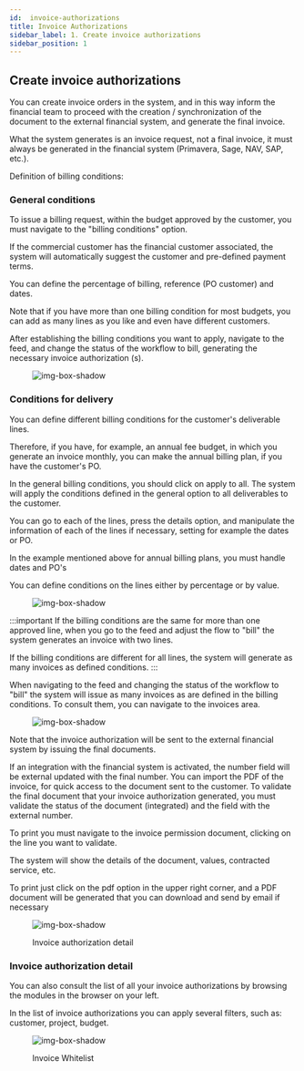 ```yaml
---
id:  invoice-authorizations
title: Invoice Authorizations
sidebar_label: 1. Create invoice authorizations
sidebar_position: 1
---
```


## Create invoice authorizations

You can create invoice orders in the system, and in this way inform the financial team to proceed with the creation / synchronization of the document to the external financial system, and generate the final invoice.

What the system generates is an invoice request, not a final invoice, it must always be generated in the financial system (Primavera, Sage, NAV, SAP, etc.).

Definition of billing conditions:



### General conditions

To issue a billing request, within the budget approved by the customer, you must navigate to the "billing conditions" option.

If the commercial customer has the financial customer associated, the system will automatically suggest the customer and pre-defined payment terms.

You can define the percentage of billing, reference (PO customer) and dates.

Note that if you have more than one billing condition for most budgets, you can add as many lines as you like and even have different customers.

After establishing the billing conditions you want to apply, navigate to the feed, and change the status of the workflow to bill, generating the necessary invoice authorization (s).

<figure>

![img-box-shadow](/img/university/bills/bills-lesson1-1.png)
<figcaption></figcaption>
</figure>

### Conditions for delivery

You can define different billing conditions for the customer's deliverable lines.

Therefore, if you have, for example, an annual fee budget, in which you generate an invoice monthly, you can make the annual billing plan, if you have the customer's PO.

In the general billing conditions, you should click on apply to all. The system will apply the conditions defined in the general option to all deliverables to the customer.

You can go to each of the lines, press the details option, and manipulate the information of each of the lines if necessary, setting for example the dates or PO.

In the example mentioned above for annual billing plans, you must handle dates and PO's

You can define conditions on the lines either by percentage or by value.

<figure>

![img-box-shadow](/img/university/bills/bills-lesson1-2.png)
<figcaption></figcaption>
</figure>


:::important
If the billing conditions are the same for more than one approved line, when you go to the feed and adjust the flow to "bill" the system generates an invoice with two lines.

If the billing conditions are different for all lines, the system will generate as many invoices as defined conditions.
:::

When navigating to the feed and changing the status of the workflow to "bill" the system will issue as many invoices as are defined in the billing conditions. To consult them, you can navigate to the invoices area.
<figure>

![img-box-shadow](/img/university/bills/bills-lesson1-3.png)
<figcaption></figcaption>
</figure>

Note that the invoice authorization will be sent to the external financial system by issuing the final documents.

If an integration with the financial system is activated, the number field will be external updated with the final number. You can import the PDF of the invoice, for quick access to the document sent to the customer.
To validate the final document that your invoice authorization generated, you must validate the status of the document (integrated) and the field with the external number.

To print you must navigate to the invoice permission document, clicking on the line you want to validate.

The system will show the details of the document, values, contracted service, etc.

To print just click on the pdf option in the upper right corner, and a PDF document will be generated that you can download and send by email if necessary

<figure>

![img-box-shadow](/img/university/bills/bills-lesson1-4.png)
<figcaption>Invoice authorization detail</figcaption>
</figure>

### Invoice authorization detail

You can also consult the list of all your invoice authorizations by browsing the modules in the browser on your left.

In the list of invoice authorizations you can apply several filters, such as: customer, project, budget.

<figure>

![img-box-shadow](/img/university/bills/bills-lesson1-5.png)
<figcaption>Invoice Whitelist</figcaption>
</figure>
